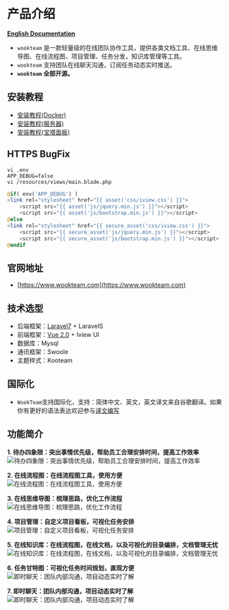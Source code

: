 # 产品介绍

**[English Documentation](README-EN.md)**

- `wookteam` 是一款轻量级的在线团队协作工具，提供各类文档工具、在线思维导图、在线流程图、项目管理、任务分发，知识库管理等工具。
- `wookteam` 支持团队在线聊天沟通，订阅任务动态实时推送。
- **`wookteam` 全部开源。**

## 安装教程

- [安装教程(Docker)](install/DOCKER.md)
- [安装教程(服务器)](install/SERVER.md)
- [安装教程(宝塔面板)](install/BT.md)

## HTTPS BugFix
```shell
vi .env
APP_DEBUG=false
vi /resources/views/main.blade.php
```

```php
@if( env('APP_DEBUG') )
<link rel="stylesheet" href="{{ asset('css/iview.css') }}">
    <script src="{{ asset('js/jquery.min.js') }}"></script>
    <script src="{{ asset('js/bootstrap.min.js') }}"></script>
@else
<link rel="stylesheet" href="{{ secure_asset('css/iview.css') }}">
    <script src="{{ secure_asset('js/jquery.min.js') }}"></script>
    <script src="{{ secure_asset('js/bootstrap.min.js') }}"></script>
@endif
```

## 官网地址

- [https://www.wookteam.com](https://www.wookteam.com)

## 技术选型

- 后端框架：[Laravel7](https://laravel.com/) + LaravelS
- 前端框架：[Vue 2.0](https://cn.vuejs.org/) + Iview UI
- 数据库：Mysql
- 通讯框架：Swoole
- 主题样式：Kooteam

## 国际化

- `WookTeam`支持国际化，支持：简体中文、英文，英文译文来自谷歌翻译。如果你有更好的语法表达欢迎参与[译文编写](https://docs.google.com/spreadsheets/d/1m0de8-5vCwjKRwW_lsgzsi8wmOmQRl_bIMGN988Keak/edit?usp=sharing)

## 功能简介

**1. 待办四象限：突出事情优先级，帮助员工合理安排时间，提高工作效率**
![待办四象限：突出事情优先级，帮助员工合理安排时间，提高工作效率](resources/assets/statics/images/index/todo.jpg)

**2. 在线流程图：在线流程图工具，使用方便**
![在线流程图：在线流程图工具，使用方便](resources/assets/statics/images/index/banner/1.jpg)

**3. 在线思维导图：梳理思路，优化工作流程**
![在线思维导图：梳理思路，优化工作流程](resources/assets/statics/images/index/banner/2.jpg)

**4. 项目管理：自定义项目看板，可视化任务安排**
![项目管理：自定义项目看板，可视化任务安排](resources/assets/statics/images/index/project.jpg)

**5. 在线知识库：在线流程图，在线文档，以及可视化的目录编排，文档管理无忧**
![在线知识库：在线流程图，在线文档，以及可视化的目录编排，文档管理无忧](resources/assets/statics/images/index/wiki.jpg)

**6. 任务甘特图：可视化任务时间规划，直观方便**
![即时聊天：团队内部沟通，项目动态实时了解](resources/assets/statics/images/index/gantt.jpg)

**7. 即时聊天：团队内部沟通，项目动态实时了解**
![即时聊天：团队内部沟通，项目动态实时了解](resources/assets/statics/images/index/chat.jpg)
